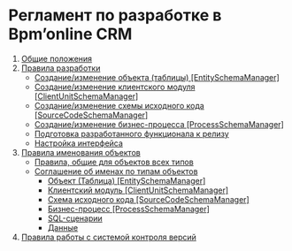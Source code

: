 # Регламент по разработке в Bpm’online CRM

1. [Общие положения](https://github.com/almaznv/Siblion.Docs/blob/master/Regulations/Common.md)
2. [Правила разработки](https://github.com/almaznv/Siblion.Docs/blob/master/Regulations/DevelopmentRules.md)
	* [Создание/изменение объекта (таблицы) [EntitySchemaManager]](https://github.com/almaznv/Siblion.Docs/blob/master/Regulations/DevelopmentRules.md#Созданиеизменение-объекта-таблицы-entityschemamanager)
	* [Создание/изменение клиентского модуля [ClientUnitSchemaManager]](https://github.com/almaznv/Siblion.Docs/blob/master/Regulations/DevelopmentRules.md#Созданиеизменение-клиентского-модуля-clientunitschemamanager)
	* [Создание/изменение схемы исходного кода [SourceCodeSchemaManager]](https://github.com/almaznv/Siblion.Docs/blob/master/Regulations/DevelopmentRules.md#Созданиеизменение-схемы-исходного-кода-sourcecodeschemamanager)
	* [Создание/изменение бизнес-процесса [ProcessSchemaManager]](https://github.com/almaznv/Siblion.Docs/blob/master/Regulations/DevelopmentRules.md#Созданиеизменение-бизнес-процесса-processschemamanager)
	* [Подготовка разработанного функционала к релизу](https://github.com/almaznv/Siblion.Docs/blob/master/Regulations/DevelopmentRules.md#Подготовка-разработанного-функционала-к-релизу)
	* [Настройка интерфейса](https://github.com/almaznv/Siblion.Docs/blob/master/Regulations/DevelopmentRules.md#Настройка-интерфейса)
3. [Правила именования объектов](https://github.com/almaznv/Siblion.Docs/blob/master/Regulations/Naming.md)
	* [Правила, общие для объектов всех типов](https://github.com/almaznv/Siblion.Docs/blob/master/Regulations/Naming.md#Правила-общие-для-объектов-всех-типов)
	* [Соглашение об именах по типам объектов](https://github.com/almaznv/Siblion.Docs/blob/master/Regulations/Naming.md#Соглашение-об-именах-по-типам-объектов)
      * [Объект (Таблица) [EntitySchemaManager]](https://github.com/almaznv/Siblion.Docs/blob/master/Regulations/Naming.md#Объект-Таблица-entityschemamanager)
      * [Клиентский модуль [ClientUnitSchemaManager]](https://github.com/almaznv/Siblion.Docs/blob/master/Regulations/Naming.md#Клиентский-модуль-clientunitschemamanager)
      * [Схема исходного кода [SourceCodeSchemaManager]](https://github.com/almaznv/Siblion.Docs/blob/master/Regulations/Naming.md#Схема-исходного-кода-sourcecodeschemamanager)
      * [Бизнес-процесс [ProcessSchemaManager]](https://github.com/almaznv/Siblion.Docs/blob/master/Regulations/Naming.md#Бизнес-процесс-processschemamanager)
      * [SQL-сценарии](https://github.com/almaznv/Siblion.Docs/blob/master/Regulations/Naming.md#sql-сценарии)
      * [Данные](https://github.com/almaznv/Siblion.Docs/blob/master/Regulations/Naming.md#Данные)
4. [Правила работы с системой контроля версий](https://github.com/almaznv/Siblion.Docs/blob/master/Regulations/SVCRules.md)
